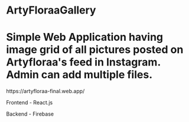 # ArtyFloraaGallery
<h1>Simple Web Application having image grid of all pictures posted on Artyfloraa's feed in Instagram. Admin can add multiple files.</h1>
<p>https://artyfloraa-final.web.app/</p>
<p>Frontend - React.js </p>
<p>Backend - Firebase </p>
